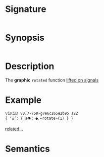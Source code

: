 # Signature
```vikid-signature
```

# Synopsis
```vikid-synopsis
```

# Description
The __graphic__ `rotated` function [lifted on signals](/refman/concepts/pure_functions)

# Example
```vikid-script
𝕍i𝕂i𝔻 v0.7-750-g7e6c265e2b95 s22
{ ‘⌂’: { a👁: ●.«rotate»(1) } }
```


[related...](https://en.wikipedia.org/wiki/Rotation_(mathematics))

# Semantics